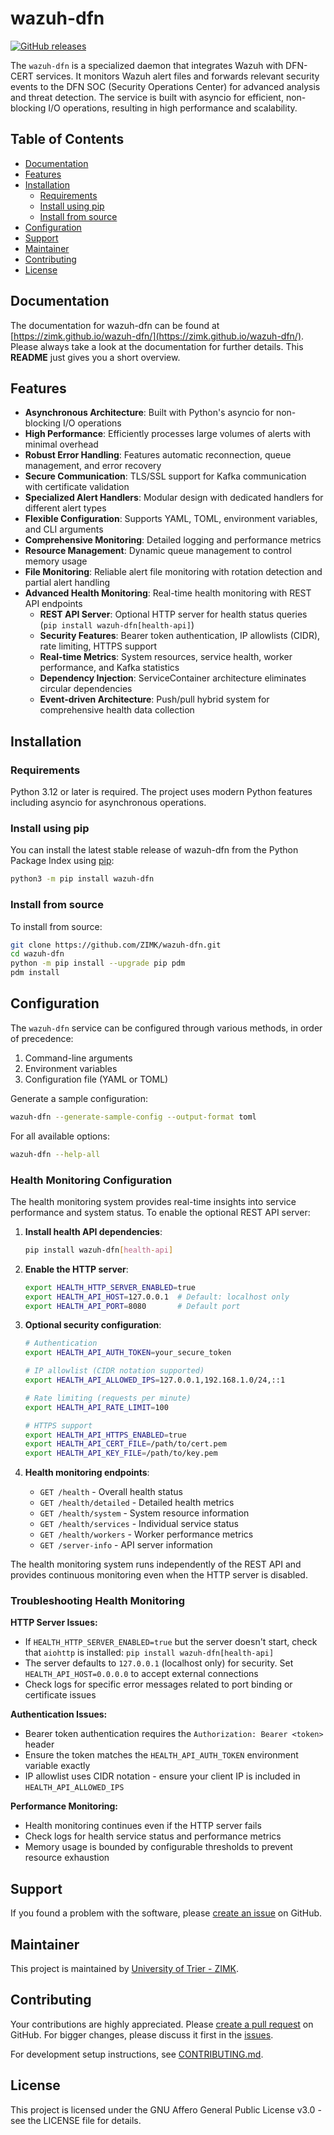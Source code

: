 # wazuh-dfn <!-- omit in toc -->

[![GitHub releases](https://img.shields.io/github/release-pre/ZIMK/wazuh-dfn.svg)](https://github.com/ZIMK/wazuh-dfn/releases)

The `wazuh-dfn` is a specialized daemon that integrates Wazuh with DFN-CERT services. It monitors Wazuh alert files and forwards relevant security events to the DFN SOC (Security Operations Center) for advanced analysis and threat detection. The service is built with asyncio for efficient, non-blocking I/O operations, resulting in high performance and scalability.

## Table of Contents <!-- omit in toc -->

- [Documentation](#documentation)
- [Features](#features)
- [Installation](#installation)
  - [Requirements](#requirements)
  - [Install using pip](#install-using-pip)
  - [Install from source](#install-from-source)
- [Configuration](#configuration)
- [Support](#support)
- [Maintainer](#maintainer)
- [Contributing](#contributing)
- [License](#license)

## Documentation

The documentation for wazuh-dfn can be found at
[https://zimk.github.io/wazuh-dfn/](https://zimk.github.io/wazuh-dfn/).
Please always take a look at the documentation for further details. This
**README** just gives you a short overview.

## Features

- **Asynchronous Architecture**: Built with Python's asyncio for non-blocking I/O operations
- **High Performance**: Efficiently processes large volumes of alerts with minimal overhead
- **Robust Error Handling**: Features automatic reconnection, queue management, and error recovery
- **Secure Communication**: TLS/SSL support for Kafka communication with certificate validation
- **Specialized Alert Handlers**: Modular design with dedicated handlers for different alert types
- **Flexible Configuration**: Supports YAML, TOML, environment variables, and CLI arguments
- **Comprehensive Monitoring**: Detailed logging and performance metrics
- **Resource Management**: Dynamic queue management to control memory usage
- **File Monitoring**: Reliable alert file monitoring with rotation detection and partial alert handling
- **Advanced Health Monitoring**: Real-time health monitoring with REST API endpoints
  - **REST API Server**: Optional HTTP server for health status queries (`pip install wazuh-dfn[health-api]`)
  - **Security Features**: Bearer token authentication, IP allowlists (CIDR), rate limiting, HTTPS support
  - **Real-time Metrics**: System resources, service health, worker performance, and Kafka statistics
  - **Dependency Injection**: ServiceContainer architecture eliminates circular dependencies
  - **Event-driven Architecture**: Push/pull hybrid system for comprehensive health data collection

## Installation

### Requirements

Python 3.12 or later is required. The project uses modern Python features including asyncio for asynchronous operations.

### Install using pip

You can install the latest stable release of wazuh-dfn from the Python Package
Index using [pip](https://pip.pypa.io/):

```bash
python3 -m pip install wazuh-dfn
```

### Install from source

To install from source:

```bash
git clone https://github.com/ZIMK/wazuh-dfn.git
cd wazuh-dfn
python -m pip install --upgrade pip pdm
pdm install
```

## Configuration

The `wazuh-dfn` service can be configured through various methods, in order of precedence:

1. Command-line arguments
2. Environment variables
3. Configuration file (YAML or TOML)

Generate a sample configuration:

```bash
wazuh-dfn --generate-sample-config --output-format toml
```

For all available options:

```bash
wazuh-dfn --help-all
```

### Health Monitoring Configuration

The health monitoring system provides real-time insights into service performance and system status. To enable the optional REST API server:

1. **Install health API dependencies**:
   ```bash
   pip install wazuh-dfn[health-api]
   ```

2. **Enable the HTTP server**:
   ```bash
   export HEALTH_HTTP_SERVER_ENABLED=true
   export HEALTH_API_HOST=127.0.0.1  # Default: localhost only
   export HEALTH_API_PORT=8080       # Default port
   ```

3. **Optional security configuration**:
   ```bash
   # Authentication
   export HEALTH_API_AUTH_TOKEN=your_secure_token
   
   # IP allowlist (CIDR notation supported)
   export HEALTH_API_ALLOWED_IPS=127.0.0.1,192.168.1.0/24,::1
   
   # Rate limiting (requests per minute)
   export HEALTH_API_RATE_LIMIT=100
   
   # HTTPS support
   export HEALTH_API_HTTPS_ENABLED=true
   export HEALTH_API_CERT_FILE=/path/to/cert.pem
   export HEALTH_API_KEY_FILE=/path/to/key.pem
   ```

4. **Health monitoring endpoints**:
   - `GET /health` - Overall health status
   - `GET /health/detailed` - Detailed health metrics
   - `GET /health/system` - System resource information
   - `GET /health/services` - Individual service status
   - `GET /health/workers` - Worker performance metrics
   - `GET /server-info` - API server information

The health monitoring system runs independently of the REST API and provides continuous monitoring even when the HTTP server is disabled.

### Troubleshooting Health Monitoring

**HTTP Server Issues:**
- If `HEALTH_HTTP_SERVER_ENABLED=true` but the server doesn't start, check that `aiohttp` is installed: `pip install wazuh-dfn[health-api]`
- The server defaults to `127.0.0.1` (localhost only) for security. Set `HEALTH_API_HOST=0.0.0.0` to accept external connections
- Check logs for specific error messages related to port binding or certificate issues

**Authentication Issues:**
- Bearer token authentication requires the `Authorization: Bearer <token>` header
- Ensure the token matches the `HEALTH_API_AUTH_TOKEN` environment variable exactly
- IP allowlist uses CIDR notation - ensure your client IP is included in `HEALTH_API_ALLOWED_IPS`

**Performance Monitoring:**
- Health monitoring continues even if the HTTP server fails
- Check logs for health service status and performance metrics
- Memory usage is bounded by configurable thresholds to prevent resource exhaustion

## Support
If you found a problem with the software, please
[create an issue](https://github.com/ZIMK/wazuh-dfn/issues)
on GitHub.

## Maintainer

This project is maintained by [University of Trier - ZIMK](http://zimk.uni-trier.de/).

## Contributing

Your contributions are highly appreciated. Please
[create a pull request](https://github.com/ZIMK/wazuh-dfn/pulls) on GitHub.
For bigger changes, please discuss it first in the
[issues](https://github.com/ZIMK/wazuh-dfn/issues).

For development setup instructions, see [CONTRIBUTING.md](CONTRIBUTING.md).

## License

This project is licensed under the GNU Affero General Public License v3.0 - see the LICENSE file for details.
